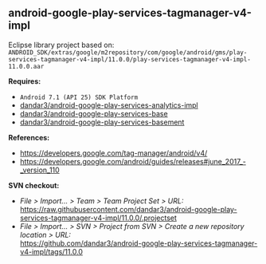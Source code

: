 ## android-google-play-services-tagmanager-v4-impl

Eclipse library project based on:<br/>
`ANDROID_SDK/extras/google/m2repository/com/google/android/gms/play-services-tagmanager-v4-impl/11.0.0/play-services-tagmanager-v4-impl-11.0.0.aar`

**Requires:**
- `Android 7.1 (API 25) SDK Platform`
- [dandar3/android-google-play-services-analytics-impl](https://github.com/dandar3/android-google-play-services-analytics-impl/tree/11.0.0)
- [dandar3/android-google-play-services-base](https://github.com/dandar3/android-google-play-services-base/tree/11.0.0)
- [dandar3/android-google-play-services-basement](https://github.com/dandar3/android-google-play-services-basement/tree/11.0.0)

**References:**
- https://developers.google.com/tag-manager/android/v4/
- https://developers.google.com/android/guides/releases#june_2017_-_version_110

**SVN checkout:**
- _File > Import... > Team > Team Project Set > URL:_<br/>
  https://raw.githubusercontent.com/dandar3/android-google-play-services-tagmanager-v4-impl/11.0.0/.projectset
- _File > Import... > SVN > Project from SVN > Create a new repository location > URL:_<br/> 
  https://github.com/dandar3/android-google-play-services-tagmanager-v4-impl/tags/11.0.0